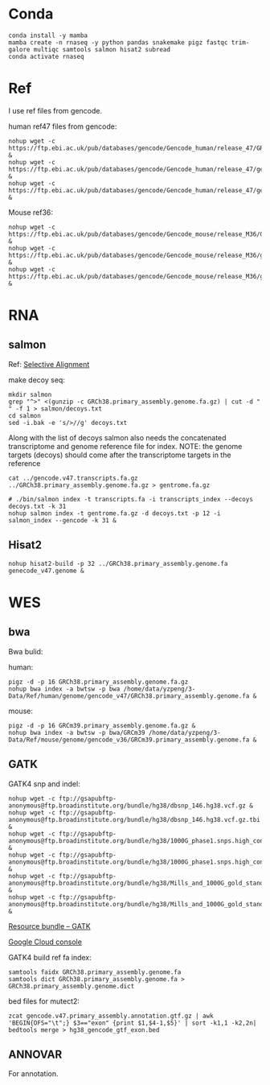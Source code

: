 # Conda

```
conda install -y mamba
mamba create -n rnaseq -y python pandas snakemake pigz fastqc trim-galore multiqc samtools salmon hisat2 subread 
conda activate rnaseq
```



# Ref

I use ref files from gencode.



human ref47 files from gencode:

```
nohup wget -c https://ftp.ebi.ac.uk/pub/databases/gencode/Gencode_human/release_47/GRCh38.primary_assembly.genome.fa.gz &
nohup wget -c https://ftp.ebi.ac.uk/pub/databases/gencode/Gencode_human/release_47/gencode.v47.primary_assembly.annotation.gtf.gz &
nohup wget -c https://ftp.ebi.ac.uk/pub/databases/gencode/Gencode_human/release_47/gencode.v47.transcripts.fa.gz &
```



Mouse ref36:

```
nohup wget -c https://ftp.ebi.ac.uk/pub/databases/gencode/Gencode_mouse/release_M36/GRCm39.primary_assembly.genome.fa.gz &
nohup wget -c https://ftp.ebi.ac.uk/pub/databases/gencode/Gencode_mouse/release_M36/gencode.vM36.primary_assembly.annotation.gtf.gz &
nohup wget -c https://ftp.ebi.ac.uk/pub/databases/gencode/Gencode_mouse/release_M36/gencode.vM36.transcripts.fa.gz &
```





# RNA

## salmon

Ref: [Selective Alignment](https://combine-lab.github.io/alevin-tutorial/2019/selective-alignment/)



make decoy seq:

```
mkdir salmon
grep "^>" <(gunzip -c GRCh38.primary_assembly.genome.fa.gz) | cut -d " " -f 1 > salmon/decoys.txt
cd salmon
sed -i.bak -e 's/>//g' decoys.txt
```



Along with the list of decoys salmon also needs the concatenated transcriptome and genome reference file for index. NOTE: the genome targets (decoys) should come after the transcriptome targets in the reference
```
cat ../gencode.v47.transcripts.fa.gz ../GRCh38.primary_assembly.genome.fa.gz > gentrome.fa.gz
```

```
# ./bin/salmon index -t transcripts.fa -i transcripts_index --decoys decoys.txt -k 31
nohup salmon index -t gentrome.fa.gz -d decoys.txt -p 12 -i salmon_index --gencode -k 31 &
```



## Hisat2

```
nohup hisat2-build -p 32 ../GRCh38.primary_assembly.genome.fa genecode_v47.genome &
```



# WES

## bwa

Bwa bulid:

human:

```
pigz -d -p 16 GRCh38.primary_assembly.genome.fa.gz
nohup bwa index -a bwtsw -p bwa /home/data/yzpeng/3-Data/Ref/human/genome/gencode_v47/GRCh38.primary_assembly.genome.fa &
```

mouse:

```
pigz -d -p 16 GRCm39.primary_assembly.genome.fa.gz &
nohup bwa index -a bwtsw -p bwa/GRCm39 /home/data/yzpeng/3-Data/Ref/mouse/genome/gencode_v36/GRCm39.primary_assembly.genome.fa &
```



## GATK

GATK4 snp and indel:

```
nohup wget -c ftp://gsapubftp-anonymous@ftp.broadinstitute.org/bundle/hg38/dbsnp_146.hg38.vcf.gz &
nohup wget -c ftp://gsapubftp-anonymous@ftp.broadinstitute.org/bundle/hg38/dbsnp_146.hg38.vcf.gz.tbi &
nohup wget -c ftp://gsapubftp-anonymous@ftp.broadinstitute.org/bundle/hg38/1000G_phase1.snps.high_confidence.hg38.vcf.gz &
nohup wget -c ftp://gsapubftp-anonymous@ftp.broadinstitute.org/bundle/hg38/1000G_phase1.snps.high_confidence.hg38.vcf.gz.tbi &
nohup wget -c ftp://gsapubftp-anonymous@ftp.broadinstitute.org/bundle/hg38/Mills_and_1000G_gold_standard.indels.hg38.vcf.gz &
nohup wget -c ftp://gsapubftp-anonymous@ftp.broadinstitute.org/bundle/hg38/Mills_and_1000G_gold_standard.indels.hg38.vcf.gz.tbi &
```

[Resource bundle – GATK](https://gatk.broadinstitute.org/hc/en-us/articles/360035890811-Resource-bundle)

[Google Cloud console](https://console.cloud.google.com/storage/browser/genomics-public-data/resources/broad/hg38/v0/)

GATK4 build ref fa index:

```
samtools faidx GRCh38.primary_assembly.genome.fa
samtools dict GRCh38.primary_assembly.genome.fa > GRCh38.primary_assembly.genome.dict
```



bed files for mutect2:

```
zcat gencode.v47.primary_assembly.annotation.gtf.gz | awk 'BEGIN{OFS="\t";} $3=="exon" {print $1,$4-1,$5}' | sort -k1,1 -k2,2n| bedtools merge > hg38_gencode_gtf_exon.bed
```



## ANNOVAR

For annotation.



